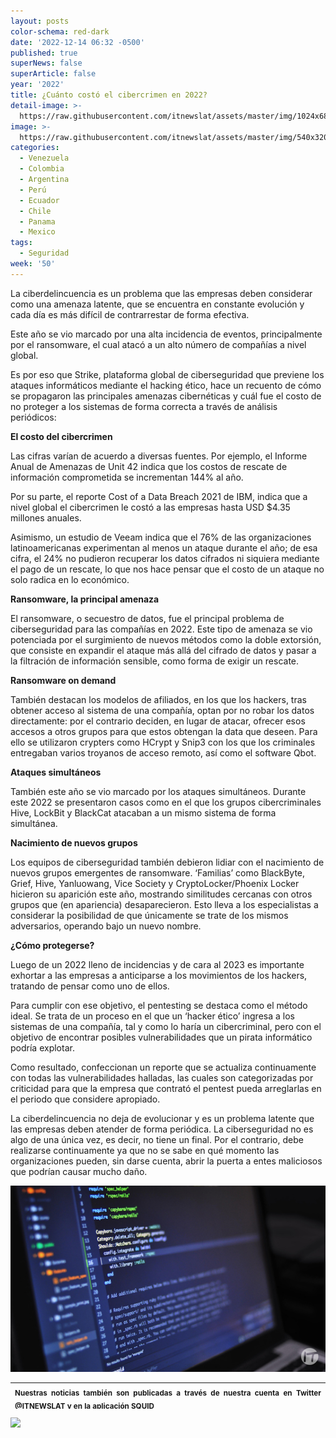 ```yaml
---
layout: posts
color-schema: red-dark
date: '2022-12-14 06:32 -0500'
published: true
superNews: false
superArticle: false
year: '2022'
title: ¿Cuánto costó el cibercrimen en 2022?
detail-image: >-
  https://raw.githubusercontent.com/itnewslat/assets/master/img/1024x680/laptop-con-codigo-g.jpg
image: >-
  https://raw.githubusercontent.com/itnewslat/assets/master/img/540x320/laptop-con-codigo-p.jpg
categories:
  - Venezuela
  - Colombia
  - Argentina
  - Perú
  - Ecuador
  - Chile
  - Panama
  - Mexico
tags:
  - Seguridad
week: '50'
---
```

La ciberdelincuencia es un problema que las empresas deben considerar como una amenaza latente, que se encuentra en constante evolución y cada día es más difícil de contrarrestar de forma efectiva.
 
Este año se vio marcado por una alta incidencia de eventos, principalmente por el ransomware, el cual atacó a un alto número de compañías a nivel global.
 
Es por eso que Strike, plataforma global de ciberseguridad que previene los ataques informáticos mediante el hacking ético, hace un recuento de cómo se propagaron las principales amenazas cibernéticas y cuál fue el costo de no proteger a los sistemas de forma correcta a través de análisis periódicos:
 
**El costo del cibercrimen**
 
Las cifras varían de acuerdo a diversas fuentes. Por ejemplo, el Informe Anual de Amenazas de Unit 42 indica que los costos de rescate de información comprometida se incrementan 144% al año. 
 
Por su parte, el reporte Cost of a Data Breach 2021 de IBM, indica que a nivel global el cibercrimen le costó a las empresas hasta USD $4.35 millones anuales.
 
Asimismo, un estudio de Veeam indica que el 76% de las organizaciones latinoamericanas experimentan al menos un ataque durante el año; de esa cifra, el 24% no pudieron recuperar los datos cifrados ni siquiera mediante el pago de un rescate, lo que nos hace pensar que el costo de un ataque no solo radica en lo económico.
 
**Ransomware, la principal amenaza**
 
El ransomware, o secuestro de datos, fue el principal problema de ciberseguridad para las compañías en 2022. Este tipo de amenaza se vio potenciada por el surgimiento de nuevos métodos como la doble extorsión, que consiste en expandir el ataque más allá del cifrado de datos y pasar a la filtración de información sensible, como forma de exigir un rescate.
 
**Ransomware on demand**
 
También destacan los modelos de afiliados, en los que los hackers, tras obtener acceso al sistema de una compañía, optan por no robar los datos directamente: por el contrario deciden, en lugar de atacar, ofrecer esos accesos a otros grupos para que estos obtengan la data que deseen. Para ello se utilizaron crypters como HCrypt y Snip3 con los que los criminales entregaban varios troyanos de acceso remoto, así como el software Qbot.
 
**Ataques simultáneos**
 
También este año se vio marcado por los ataques simultáneos. Durante este 2022 se presentaron casos como en el que los grupos cibercriminales Hive, LockBit y BlackCat atacaban a un mismo sistema de forma simultánea.
 
**Nacimiento de nuevos grupos**
 
Los equipos de ciberseguridad también debieron lidiar con el nacimiento de nuevos grupos emergentes de ransomware. ‘Familias’ como BlackByte, Grief, Hive, Yanluowang, Vice Society y CryptoLocker/Phoenix Locker hicieron su aparición este año, mostrando similitudes cercanas con otros grupos que (en apariencia) desaparecieron. Esto lleva a los especialistas a considerar la posibilidad de que únicamente se trate de los mismos adversarios, operando bajo un nuevo nombre.
 
**¿Cómo protegerse?**
 
Luego de un 2022 lleno de incidencias y de cara al 2023 es importante exhortar a las empresas a anticiparse a los movimientos de los hackers, tratando de pensar como uno de ellos.
 
Para cumplir con ese objetivo, el pentesting se destaca como el método ideal. Se trata de un proceso en el que un ‘hacker ético’ ingresa a los sistemas de una compañía, tal y como lo haría un cibercriminal, pero con el objetivo de encontrar posibles vulnerabilidades que un pirata informático podría explotar.
 
Como resultado, confeccionan un reporte que se actualiza continuamente con todas las vulnerabilidades halladas, las cuales son categorizadas por criticidad para que la empresa que contrató el pentest pueda arreglarlas en el periodo que considere apropiado.
 
La ciberdelincuencia no deja de evolucionar y es un problema latente que las empresas deben atender de forma periódica. La ciberseguridad no es algo de una única vez, es decir, no tiene un final. Por el contrario, debe realizarse continuamente ya que no se sabe en qué momento las organizaciones pueden, sin darse cuenta, abrir la puerta a entes maliciosos que podrían causar mucho daño.

![](https://raw.githubusercontent.com/itnewslat/assets/master/img/540x320/laptop-con-codigo-p.jpg)

<table style="height: 42px;" width="569">
<tbody>
<tr>
<td style="text-align: justify;"><sub><strong>Nuestras noticias también son publicadas a través de nuestra cuenta en Twitter <a href="https://twitter.com/itnewslat?lang=es">@ITNEWSLAT</a> y en la aplicación <a href="https://squidapp.co/en/">SQUID</a></strong></sub></td>
</tr>
</tbody>
</table>

<img src="https://tracker.metricool.com/c3po.jpg?hash=56f88a41e39ab42c063cc51676587a04"/>